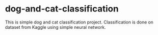 # dog-and-cat-classification
This is simple dog and cat classification project. Classification is done on dataset from Kaggle using simple neural network.
